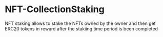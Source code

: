 # NFT-CollectionStaking
NFT staking allows to stake the NFTs owned by the owner and then get ERC20 tokens in reward after the stakiing time period is been completed

